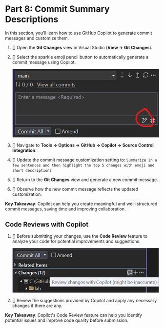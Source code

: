# Part 8: Commit Summary Descriptions

In this section, you'll learn how to use GitHub Copilot to generate commit messages and customize them.

1. [] Open the **Git Changes** view in Visual Studio (**View -> Git Changes**).
1. [] Select the sparkle emoji pencil button to automatically generate a commit message using Copilot.

   ![VS commit dialog with AI button](./images/8-commit.png)
   
1. [] Navigate to **Tools -> Options -> GitHub -> Copilot -> Source Control Integration**.
1. [] Update the commit message customization setting to: `Summarize in a few sentences and then highlight the top 5 changes with emoji and short descriptions`
1. [] Return to the **Git Changes** view and generate a new commit message.
1. [] Observe how the new commit message reflects the updated customization.

**Key Takeaway**: Copilot can help you create meaningful and well-structured commit messages, saving time and improving collaboration.

## Code Reviews with Copilot

1. [] Before submitting your changes, use the **Code Review** feature to analyze your code for potential improvements and suggestions.

   ![Code Review Assistance toggle](./images/8-code-review.png)

1. [] Review the suggestions provided by Copilot and apply any necessary changes if there are any.

**Key Takeaway**: Copilot's Code Review feature can help you identify potential issues and improve code quality before submission.

